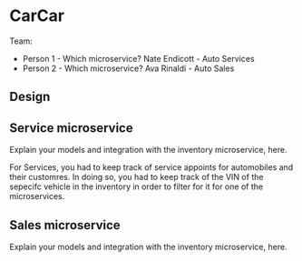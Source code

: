 # CarCar

Team:

* Person 1 - Which microservice?
Nate Endicott - Auto Services
* Person 2 - Which microservice?
Ava Rinaldi - Auto Sales

## Design

## Service microservice

Explain your models and integration with the inventory
microservice, here.


For Services, you had to keep track of service appoints for automobiles and their customres. In doing so, you had to keep track of the VIN of the sepecifc vehicle in the inventory in order to filter for it for one of the microservices. 

## Sales microservice

Explain your models and integration with the inventory
microservice, here.
